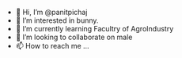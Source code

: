 - 👋 Hi, I’m @panitpichaj
- 👀 I’m interested in bunny.
- 🌱 I’m currently learning Facultry of AgroIndustry
- 💞️ I’m looking to collaborate on male
- 📫 How to reach me ...

<!---
panitpichaj/panitpichaj is a ✨ special ✨ repository because its `README.md` (this file) appears on your GitHub profile.
You can click the Preview link to take a look at your changes.
--->
